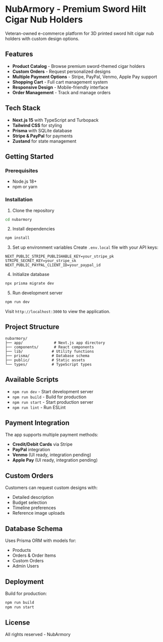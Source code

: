 # NubArmory - Premium Sword Hilt Cigar Nub Holders

Veteran-owned e-commerce platform for 3D printed sword hilt cigar nub holders with custom design options.

## Features

- **Product Catalog** - Browse premium sword-themed cigar holders
- **Custom Orders** - Request personalized designs
- **Multiple Payment Options** - Stripe, PayPal, Venmo, Apple Pay support
- **Shopping Cart** - Full cart management system
- **Responsive Design** - Mobile-friendly interface
- **Order Management** - Track and manage orders

## Tech Stack

- **Next.js 15** with TypeScript and Turbopack
- **Tailwind CSS** for styling
- **Prisma** with SQLite database
- **Stripe & PayPal** for payments
- **Zustand** for state management

## Getting Started

### Prerequisites
- Node.js 18+
- npm or yarn

### Installation

1. Clone the repository
```bash
cd nubarmory
```

2. Install dependencies
```bash
npm install
```

3. Set up environment variables
Create `.env.local` file with your API keys:
```
NEXT_PUBLIC_STRIPE_PUBLISHABLE_KEY=your_stripe_pk
STRIPE_SECRET_KEY=your_stripe_sk
NEXT_PUBLIC_PAYPAL_CLIENT_ID=your_paypal_id
```

4. Initialize database
```bash
npx prisma migrate dev
```

5. Run development server
```bash
npm run dev
```

Visit `http://localhost:3000` to view the application.

## Project Structure

```
nubarmory/
├── app/              # Next.js app directory
├── components/       # React components
├── lib/             # Utility functions
├── prisma/          # Database schema
├── public/          # Static assets
└── types/           # TypeScript types
```

## Available Scripts

- `npm run dev` - Start development server
- `npm run build` - Build for production
- `npm run start` - Start production server
- `npm run lint` - Run ESLint

## Payment Integration

The app supports multiple payment methods:
- **Credit/Debit Cards** via Stripe
- **PayPal** integration
- **Venmo** (UI ready, integration pending)
- **Apple Pay** (UI ready, integration pending)

## Custom Orders

Customers can request custom designs with:
- Detailed description
- Budget selection
- Timeline preferences
- Reference image uploads

## Database Schema

Uses Prisma ORM with models for:
- Products
- Orders & Order Items
- Custom Orders
- Admin Users

## Deployment

Build for production:
```bash
npm run build
npm run start
```

## License

All rights reserved - NubArmory